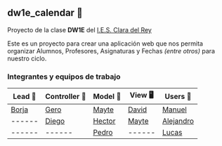 ## dw1e_calendar :calendar:
Proyecto de la clase **DW1E** del [I.E.S. Clara del Rey](http://ies.claradelrey.madrid.educa.madrid.org/)

Este es un proyecto para crear una aplicación web que nos permita organizar Alumnos, Profesores, Asignaturas y Fechas _(entre otros)_ para nuestro ciclo. 

### Integrantes y equipos de trabajo 
  
  Lead :pushpin: | Controller :mag_right: | Model :floppy_disk: | View :desktop_computer: | Users :busts_in_silhouette:
------------ | ------------- | ------------- | ------------- | -------------
[Borja](https://github.com/bgonp) | [Gero](https://github.com/GeroAlv-Alex) | [Mayte](https://github.com/missmay4) | [David](https://github.com/Kayrodin) | [Manuel](https://github.com/irigarae)
------ | [Diego]() | [Hector](https://github.com/HectorTM) | [Mayte](https://github.com/missmay4) | [Alejandro](https://github.com/heliopath)
------ | ------ | [Pedro](https://github.com/Sandworth) | ------ | [Lucas]()
